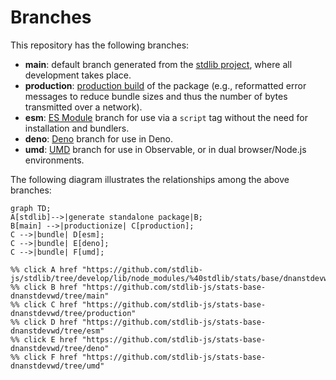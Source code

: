 <!--

@license Apache-2.0

Copyright (c) 2022 The Stdlib Authors.

Licensed under the Apache License, Version 2.0 (the "License");
you may not use this file except in compliance with the License.
You may obtain a copy of the License at

    http://www.apache.org/licenses/LICENSE-2.0

Unless required by applicable law or agreed to in writing, software
distributed under the License is distributed on an "AS IS" BASIS,
WITHOUT WARRANTIES OR CONDITIONS OF ANY KIND, either express or implied.
See the License for the specific language governing permissions and
limitations under the License.

-->

# Branches

This repository has the following branches:

-   **main**: default branch generated from the [stdlib project][stdlib-url], where all development takes place.
-   **production**: [production build][production-url] of the package (e.g., reformatted error messages to reduce bundle sizes and thus the number of bytes transmitted over a network).
-   **esm**: [ES Module][esm-url] branch for use via a `script` tag without the need for installation and bundlers.
-   **deno**: [Deno][deno-url] branch for use in Deno.
-   **umd**: [UMD][umd-url] branch for use in Observable, or in dual browser/Node.js environments.

The following diagram illustrates the relationships among the above branches:

```mermaid
graph TD;
A[stdlib]-->|generate standalone package|B;
B[main] -->|productionize| C[production];
C -->|bundle| D[esm];
C -->|bundle| E[deno];
C -->|bundle| F[umd];

%% click A href "https://github.com/stdlib-js/stdlib/tree/develop/lib/node_modules/%40stdlib/stats/base/dnanstdevwd"
%% click B href "https://github.com/stdlib-js/stats-base-dnanstdevwd/tree/main"
%% click C href "https://github.com/stdlib-js/stats-base-dnanstdevwd/tree/production"
%% click D href "https://github.com/stdlib-js/stats-base-dnanstdevwd/tree/esm"
%% click E href "https://github.com/stdlib-js/stats-base-dnanstdevwd/tree/deno"
%% click F href "https://github.com/stdlib-js/stats-base-dnanstdevwd/tree/umd"
```

[stdlib-url]: https://github.com/stdlib-js/stdlib/tree/develop/lib/node_modules/%40stdlib/stats/base/dnanstdevwd
[production-url]: https://github.com/stdlib-js/stats-base-dnanstdevwd/tree/production
[deno-url]: https://github.com/stdlib-js/stats-base-dnanstdevwd/tree/deno
[umd-url]: https://github.com/stdlib-js/stats-base-dnanstdevwd/tree/umd
[esm-url]: https://github.com/stdlib-js/stats-base-dnanstdevwd/tree/esm
